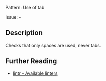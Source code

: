 Pattern: Use of tab

Issue: -

## Description

Checks that only spaces are used, never tabs.

## Further Reading

* [lintr - Available linters](https://github.com/jimhester/lintr#available-linters)